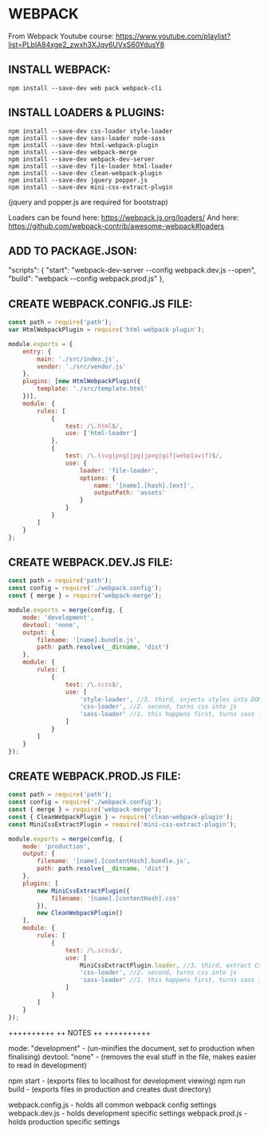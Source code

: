 # WEBPACK

From Webpack Youtube course:
https://www.youtube.com/playlist?list=PLblA84xge2_zwxh3XJqy6UVxS60YdusY8

## INSTALL WEBPACK:

~~~npm
npm install --save-dev web pack webpack-cli
~~~

## INSTALL LOADERS & PLUGINS:

~~~
npm install --save-dev css-loader style-loader
npm install --save-dev sass-loader node-sass
npm install --save-dev html-webpack-plugin
npm install --save-dev webpack-merge
npm install --save-dev webpack-dev-server
npm install --save-dev file-loader html-loader
npm install --save-dev clean-webpack-plugin
npm install --save-dev jquery popper.js
npm install --save-dev mini-css-extract-plugin
~~~

(jquery and popper.js are required for bootstrap)

Loaders can be found here: https://webpack.js.org/loaders/
And here: https://github.com/webpack-contrib/awesome-webpack#loaders

## ADD TO PACKAGE.JSON:

  "scripts": {
    "start": "webpack-dev-server --config webpack.dev.js --open",
    "build": "webpack --config webpack.prod.js"
  },

## CREATE WEBPACK.CONFIG.JS FILE:

~~~javascript
const path = require('path');
var HtmlWebpackPlugin = require('html-webpack-plugin');

module.exports = {
    entry: {
        main: './src/index.js',
        vendor: './src/vendor.js'
    },
    plugins: [new HtmlWebpackPlugin({
        template: './src/template.html'
    })],
    module: {
        rules: [
            {
                test: /\.html$/,
                use: ['html-loader']
            },
            {
                test: /\.(svg|png|jpg|jpeg|gif|webp|avif)$/,
                use: {
                    loader: 'file-loader',
                    options: {
                        name: '[name].[hash].[ext]',
                        outputPath: 'assets'
                    }
                }
            }
        ]
    }
};
~~~



## CREATE WEBPACK.DEV.JS FILE:

~~~javascript
const path = require('path');
const config = require('./webpack.config');
const { merge } = require('webpack-merge');

module.exports = merge(config, {
    mode: 'development',
    devtool: 'none',
    output: {
        filename: '[name].bundle.js',
        path: path.resolve(__dirname, 'dist')
    },
    module: {
        rules: [
            {
                test: /\.scss$/,
                use: [
                    'style-loader', //3. third, injects styles into DOM
                    'css-loader', //2. second, turns css into js
                    'sass-loader' //1. this happens first, turns sass into css
                ]
            }
        ]
    }
});
~~~



## CREATE WEBPACK.PROD.JS FILE:

~~~javascript
const path = require('path');
const config = require('./webpack.config');
const { merge } = require('webpack-merge');
const { CleanWebpackPlugin } = require('clean-webpack-plugin');
const MiniCssExtractPlugin = require('mini-css-extract-plugin');

module.exports = merge(config, {
    mode: 'production',
    output: {
        filename: '[name].[contentHash].bundle.js',
        path: path.resolve(__dirname, 'dist')
    },
    plugins: [
        new MiniCssExtractPlugin({
            filename: '[name].[contentHash].css'
        }),
        new CleanWebpackPlugin()
    ],
    module: {
        rules: [
            {
                test: /\.scss$/,
                use: [
                    MiniCssExtractPlugin.loader, //3. third, extract CSS into files
                    'css-loader', //2. second, turns css into js
                    'sass-loader' //1. this happens first, turns sass into css
                ]
            }
        ]
    }
});
~~~




++++++++++
++ NOTES ++
++++++++++

mode: "development" - (un-minifies the document, set to production when finalising)
devtool: "none" - (removes the eval stuff in the file, makes easier to read in development)

npm start - (exports files to localhost for development viewing)
npm run build - (exports files in production and creates dust directory)

webpack.config.js - holds all common webpack config settings
webpack.dev.js - holds development specific settings
webpack.prod.js - holds production specific settings